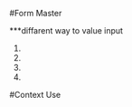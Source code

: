 #Form Master 

***diffarent way to value input  
1. <SimpleForm>
2. <StatefulForm>
3. <RefForm>
4. <HookForm>


#Context Use  
